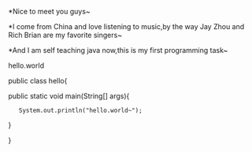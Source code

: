 *Nice to meet you guys~				


*I come from China and love listening to music,by the way Jay Zhou and Rich Brian are my favorite singers~


*And I am self teaching java now,this is my first programming task~



hello.world


public class hello{


   public static void main(String[] args){
			
			
       System.out.println("hello.world~");
   
   
   }
			
			
   }



